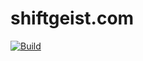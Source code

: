 # shiftgeist.com

[![Build](https://github.com/shiftgeist/shiftgeist.com/actions/workflows/ci.yml/badge.svg)](https://github.com/shiftgeist/shiftgeist.com/actions/workflows/ci.yml)
